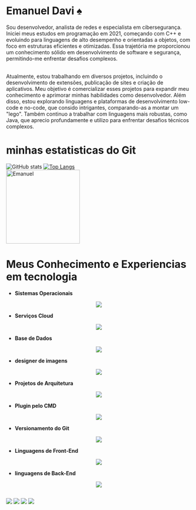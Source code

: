 # Emanuel Davi ♠

Sou desenvolvedor, analista de redes e especialista em cibersegurança. Iniciei meus estudos em programação em 2021, começando com C++ e evoluindo para linguagens de alto desempenho e
orientadas a objetos, com foco em estruturas eficientes e otimizadas. Essa trajetória me proporcionou um conhecimento sólido em desenvolvimento de software e segurança, permitindo-me
enfrentar desafios complexos.<br><br>

Atualmente, estou trabalhando em diversos projetos, incluindo o desenvolvimento de extensões, publicação de sites e criação de aplicativos. Meu objetivo é comercializar esses projetos para
expandir meu conhecimento e aprimorar minhas habilidades como desenvolvedor. Além disso, estou explorando linguagens e plataformas de desenvolvimento low-code e no-code, que consido
intrigantes, comparando-as a montar um "lego". Também continuo a trabalhar com linguagens mais robustas, como Java, que aprecio profundamente e utilizo para enfrentar desafios técnicos
complexos.

# minhas estatisticas do Git

![GitHub stats](https://github-readme-stats.vercel.app/api?username=emanuel672\&rank_icon=github&theme=merko)
[![Top Langs](https://github-readme-stats.vercel.app/api/top-langs/?username=emanuel672&layout=donut)](https://github.com/emanuel672/github-readme-stats)<br>
<img align="center" alt="Emanuel" src="https://media.tenor.com/Ug6cbVA1ZsMAAAAM/developer.gif" width="200">

# Meus Conhecimento e Experiencias em tecnologia

- **Sistemas Operacionais**
<p align="center">
  <a href="https://skillicons.dev">
    <img src="https://skillicons.dev/icons?i=windows,androidstudio,linux,apple" />
  </a>
</p>

- **Serviços Cloud**
<p align="center">
  <a href="https://skillicons.dev">
    <img src="https://skillicons.dev/icons?i=aws,azure,gcp,vercel" />
  </a>
</p>

- **Base de Dados**
<p align="center">
  <a href="https://skillicons.dev">
    <img src="https://skillicons.dev/icons?i=docker,dynamodb,mongodb,mysql,sqlite,postgres" />
  </a>
</p>

- **designer de imagens**
<p align="center">
  <a href="https://skillicons.dev">
    <img src="https://skillicons.dev/icons?i=pr,ps,ai,au,ae" />
  </a>
</p>

- **Projetos de Arquitetura**
<p align="center">
  <a href="https://skillicons.dev">
    <img src="https://skillicons.dev/icons?i=autocad,sketchup" />
  </a>
</p>

- **Plugin pelo CMD**
<p align="center">
  <a href="https://skillicons.dev">
    <img src="https://skillicons.dev/icons?i=npm" />
  </a>
</p>

- **Versionamento do Git**
<p align="center">
  <a href="https://skillicons.dev">
    <img src="https://skillicons.dev/icons?i=gitlab,github,git" />
  </a>
</p>

- **Linguagens de Front-End**
<p align="center">
  <a href="https://skillicons.dev">
    <img src="https://skillicons.dev/icons?i=css,html,php,phpstorm,py,react,wordpress" />
  </a>
</p>

- **linguagens de Back-End**
<p align="center">
  <a href="https://skillicons.dev">
    <img src="https://skillicons.dev/icons?i=ts,py,nodejs,js,java,cpp,c," />
  </a>
</p>

##

<a href="https://wa.me/61994656215" target="_blank"><img src="https://img.shields.io/badge/WhatsApp-25D366?style=for-the-badge&logo=whatsapp&logoColor=white" target="_blank"></a>
<a href="https://discord.gg/cachoro9929" target="_blank"><img src="https://img.shields.io/badge/Discord-7289DA?style=for-the-badge&logo=discord&logoColor=white" target="_blank"></a> 
<a href = "mailto:daviessoares@gmail.com"><img src="https://img.shields.io/badge/Gmail-D14836?style=for-the-badge&logo=gmail&logoColor=white" target="_blank"></a>
<a href="https://www.linkedin.com/in/emanuel-davi-500995191/" target="_blank"><img src="https://img.shields.io/badge/-LinkedIn-%230077B5?style=for-the-badge&logo=linkedin&logoColor=white" target="_blank"></a> 
